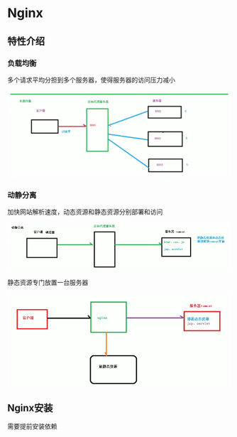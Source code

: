 # Nginx

## 特性介绍

### 负载均衡

多个请求平均分担到多个服务器，使得服务器的访问压力减小

![image-20211002210017337](Nginx.assets/image-20211002210017337.png)

### 动静分离

加快网站解析速度，动态资源和静态资源分别部署和访问

![image-20211002211016804](Nginx.assets/image-20211002211016804.png)

静态资源专门放置一台服务器

![image-20211002211150271](Nginx.assets/image-20211002211150271.png)

## Nginx安装

需要提前安装依赖

